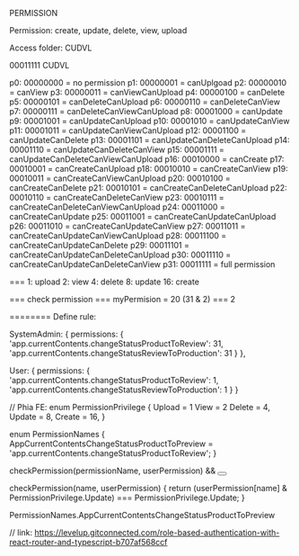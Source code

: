 PERMISSION

Permission: create, update, delete, view, upload

Access folder: CUDVL

00011111
CUDVL

p0: 00000000 = no permission
p1: 00000001 = canUplgoad
p2: 00000010 = canView
p3: 00000011 = canViewCanUpload
p4: 00000100 = canDelete
p5: 00000101 = canDeleteCanUpload
p6: 00000110 = canDeleteCanView
p7: 00000111 = canDeleteCanViewCanUpload
p8: 00001000 = canUpdate
p9: 00001001 = canUpdateCanUpload
p10: 00001010 = canUpdateCanView
p11: 00001011 = canUpdateCanViewCanUpload
p12: 00001100 = canUpdateCanDelete
p13: 00001101 = canUpdateCanDeleteCanUpload
p14: 00001110 = canUpdateCanDeleteCanView
p15: 00001111 = canUpdateCanDeleteCanViewCanUpload
p16: 00010000 = canCreate
p17: 00010001 = canCreateCanUpload
p18: 00010010 = canCreateCanView
p19: 00010011 = canCreateCanViewCanUpload
p20: 00010100 = canCreateCanDelete
p21: 00010101 = canCreateCanDeleteCanUpload
p22: 00010110 = canCreateCanDeleteCanView
p23: 00010111 = canCreateCanDeleteCanViewCanUpload
p24: 00011000 = canCreateCanUpdate
p25: 00011001 = canCreateCanUpdateCanUpload
p26: 00011010 = canCreateCanUpdateCanView
p27: 00011011 = canCreateCanUpdateCanViewCanUpload
p28: 00011100 = canCreateCanUpdateCanDelete
p29: 00011101 = canCreateCanUpdateCanDeleteCanUpload
p30: 00011110 = canCreateCanUpdateCanDeleteCanView
p31: 00011111 = full permission

===
1: upload
2: view
4: delete
8: update
16: create

=== check permission ===
myPermision = 20
(31 & 2) === 2

========
Define rule:

SystemAdmin: {
permissions: {
'app.currentContents.changeStatusProductToReview': 31,
'app.currentContents.changeStatusReviewToProduction': 31
}
},

User: {
permissions: {
'app.currentContents.changeStatusProductToReview': 1,
'app.currentContents.changeStatusReviewToProduction': 1
}
}

// Phia FE:
enum PermissionPrivilege {
Upload = 1
View = 2
Delete = 4,
Update = 8,
Create = 16,
}

enum PermissionNames {
AppCurrentContentsChangeStatusProductToPreview = 'app.currentContents.changeStatusProductToReview';
}

checkPermission(permissionName, userPermission) && <button onClick={changeStatusToReview}></button>

checkPermission(name, userPermission) {
return (userPermission[name] & PermissionPrivilege.Update) === PermissionPrivilege.Update;
}

PermissionNames.AppCurrentContentsChangeStatusProductToPreview

// link: https://levelup.gitconnected.com/role-based-authentication-with-react-router-and-typescript-b707af568ccf
